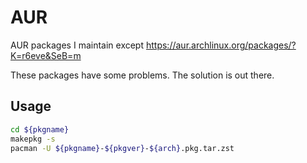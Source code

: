 # AUR

AUR packages I maintain except https://aur.archlinux.org/packages/?K=r6eve&SeB=m

These packages have some problems. The solution is out there.

## Usage

```bash
cd ${pkgname}
makepkg -s
pacman -U ${pkgname}-${pkgver}-${arch}.pkg.tar.zst
```
